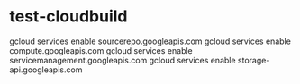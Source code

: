 # test-cloudbuild


gcloud services enable sourcerepo.googleapis.com
gcloud services enable compute.googleapis.com
gcloud services enable servicemanagement.googleapis.com
gcloud services enable storage-api.googleapis.com
